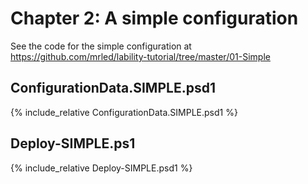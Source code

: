 # Chapter 2: A simple configuration

See the code for the simple configuration at
<https://github.com/mrled/lability-tutorial/tree/master/01-Simple>

## ConfigurationData.SIMPLE.psd1

{% include_relative ConfigurationData.SIMPLE.psd1 %}

## Deploy-SIMPLE.ps1

{% include_relative Deploy-SIMPLE.psd1 %}
